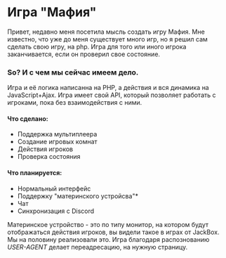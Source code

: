 # Игра "Мафия"

Привет, недавно меня посетила мысль создать игру Мафия. Мне известно, что уже до меня существует много игр, но я решил сам сделать свою игру, на php. Игра для того или иного игрока заканчивается, если он проверил свое состояние.

### So? И с чем мы сейчас имеем дело. 

Игра и её логика написанна на PHP, а действия и вся динамика на JavaScript+Ajax. Игра имеет свой API, который позволяет работать с игроками, пока без взаимодействия с ними. 

#### Что сделано:
- Поддержка мультиплеера
- Создание игровых комнат
- Действия игроков
- Проверка состояния

#### Что планируется:
- Нормальный интерфейс
- Поддержку "материнского устройсва"*
- Чат
- Синхронизация с Discord


Материнское устройство - это по типу монитор, на котором будут отображаться действия игроков, вы видели такое в играх от JackBox. Мы на половину реализовали это. Игра благодаря распознованию _USER-AGENT_ делает переадресацию, на нужную страницу.

